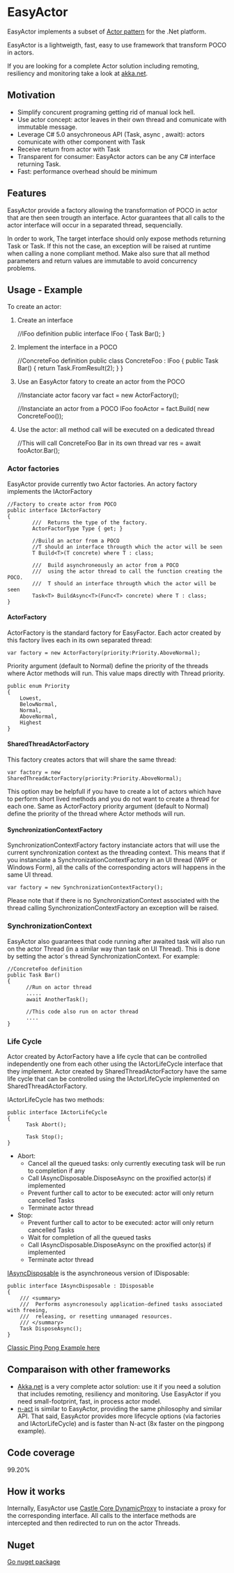 EasyActor
=========

EasyActor implements a subset of [Actor pattern](https://en.wikipedia.org/wiki/Actor_model) for the .Net platform.

EasyActor is a lightweigth, fast, easy to use framework that transform POCO in actors. 

If you are looking for a complete Actor solution including remoting, resiliency and monitoring take a look at [akka.net](http://getakka.net/).


Motivation
--------------

* Simplify concurent programing getting rid of manual lock hell.
* Use actor concept: actor leaves in their own thread and comunicate with immutable message.
* Leverage C# 5.0 ansychroneous API (Task, async , await): actors comunicate with other component with Task
* Receive return from actor with Task<T>
* Transparent for consumer: EasyActor actors can be any C# interface returning Task.
* Fast: performance overhead should be minimum

Features
--------

EasyActor provide a factory allowing the transformation of POCO in actor that are then seen trougth an interface.
Actor guarantees that all calls to the actor interface will occur in a separated thread, sequencially.

In order to work, The target interface should only expose methods returning Task or Task<T>.
If this not the case, an exception will be raised at runtime when calling a none compliant method.
Make also sure that all method parameters and return values are immutable to avoid concurrency problems.


Usage - Example
--------------

To create an actor:

1) Create an interface

	//IFoo definition
	public interface IFoo
	{
	    Task Bar();
	}
	
2) Implement the interface in a POCO	

	//ConcreteFoo definition
	public class ConcreteFoo : IFoo
	{
	    public Task<int> Bar()
	    {
	      return Task.FromResult<int>(2);
	    }
	}

3) Use an EasyActor fatory to create an actor from the POCO

	//Instanciate actor facory
	var fact = new ActorFactory();
		
	//Instanciate an actor from a POCO
	IFoo fooActor = fact.Build<IFoo>( new ConcreteFoo());
	
4) Use the actor: all method call will be executed on a dedicated thread

	//This will call ConcreteFoo Bar in its own thread
	var res = await fooActor.Bar();
		
### Actor factories

EasyActor provide currently two Actor factories. An actory factory implements the IActorFactory

	//Factory to create actor from POCO
	public interface IActorFactory
	{
            ///  Returns the type of the factory.
            ActorFactorType Type { get; }
            
            //Build an actor from a POCO
            //T should an interface througth which the actor will be seen
            T Build<T>(T concrete) where T : class;
            
            ///  Build asynchroneously an actor from a POCO
            ///  using the actor thread to call the function creating the POCO.
            ///  T should an interface througth which the actor will be seen
            Task<T> BuildAsync<T>(Func<T> concrete) where T : class;
	}

#### ActorFactory 

ActorFactory is the standard factory for EasyFactor. Each actor created by this factory lives each in its own separated thread:

	var factory = new ActorFactory(priority:Priority.AboveNormal);

Priority argument (default to Normal) define the priority of the threads where Actor methods will run. This value maps directly with Thread priority.

	public enum Priority
	{
	    Lowest,
	    BelowNormal,
	    Normal,
	    AboveNormal,
	    Highest
	}
	
####  SharedThreadActorFactory 

This factory creates actors that will share the same thread:

	var factory = new SharedThreadActorFactory(priority:Priority.AboveNormal);


This option may be helpfull if you have to create a lot of actors which have to perform short lived methods and you do not want to create a thread for each one. Same as ActorFactory priority argument (default to Normal) define the priority of the thread where Actor methods will run.

####  SynchronizationContextFactory 

SynchronizationContextFactory factory instanciate actors that will use the current synchronization context as the threading context. This means that if you instanciate a SynchronizationContextFactory in an UI thread (WPF or Windows Form), all the calls of the corresponding actors will happens in the same UI thread.

	var factory = new SynchronizationContextFactory();

Please note that if there is no SynchronizationContext associated with the thread calling SynchronizationContextFactory an exception will be raised.

### SynchronizationContext

EasyActor also guarantees that code running after awaited task will also run on the actor Thread (in a similar way than task on UI Thread). This is done by setting the actor´s thread SynchronizationContext. For example: 		

	//ConcreteFoo definition
	public Task Bar()
	{
	      //Run on actor thread
	      .....
	      await AnotherTask();
	      
	      //This code also run on actor thread
	      ....
	}

### Life Cycle

Actor created by ActorFactory have a life cycle that can be controlled independently one from each other using the IActorLifeCycle interface that they implement.
Actor created by SharedThreadActorFactory have the same life cycle that can be controlled using the IActorLifeCycle implemented on SharedThreadActorFactory.

IActorLifeCycle has two methods:

	public interface IActorLifeCycle
	{
	      Task Abort();

	      Task Stop();
	}
	
- Abort:
	- Cancel all the queued tasks: only currently executing task will be run to completion if any
	- Call IAsyncDisposable.DisposeAsync on the proxified actor(s) if implemented
	- Prevent further call to actor to be executed: actor will only return cancelled Tasks
	- Terminate actor thread 
- Stop:
	- Prevent further call to actor to be executed: actor will only return cancelled Tasks
	- Wait for completion of all the queued tasks
	- Call IAsyncDisposable.DisposeAsync on the proxified actor(s) if implemented
	- Terminate actor thread 	
	
[IAsyncDisposable](https://github.com/dotnet/roslyn/issues/114) is the asynchroneous version of IDisposable:

	public interface IAsyncDisposable : IDisposable
	{
		/// <summary>
		///  Performs asyncronesouly application-defined tasks associated with freeing,
		///  releasing, or resetting unmanaged resources.
		/// </summary>
		Task DisposeAsync();
	}
	

[Classic Ping Pong Example here](https://github.com/David-Desmaisons/EasyActor/wiki/Ping-Pong-Example)

Comparaison with other frameworks
---------------------------------

- [Akka.net](http://getakka.net/) is a very complete actor solution: use it if you need a solution that includes remoting, resiliency and monitoring. Use EasyActor if you need small-footprint, fast, in process actor model. 
- [n-act](https://code.google.com/p/n-act/) is similar to EasyActor, providing the same philosophy and similar API. That said, EasyActor provides more lifecycle options (via factories and IActorLifeCycle) and is faster than N-act (8x faster on the pingpong example).

Code coverage
-------------

99.20%

How it works
------------
Internally, EasyActor use [Castle Core DynamicProxy](https://github.com/castleproject/Core) to instaciate a proxy for the corresponding interface.
All calls to the interface methods are intercepted and then redirected to run on the actor Threads.

Nuget
-----

[Go nuget package](https://www.nuget.org/packages/EasyActor/)

